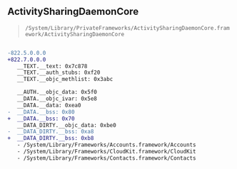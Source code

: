 ## ActivitySharingDaemonCore

> `/System/Library/PrivateFrameworks/ActivitySharingDaemonCore.framework/ActivitySharingDaemonCore`

```diff

-822.5.0.0.0
+822.7.0.0.0
   __TEXT.__text: 0x7c878
   __TEXT.__auth_stubs: 0xf20
   __TEXT.__objc_methlist: 0x3abc

   __AUTH.__objc_data: 0x5f0
   __DATA.__objc_ivar: 0x5e8
   __DATA.__data: 0xea0
-  __DATA.__bss: 0x80
+  __DATA.__bss: 0x70
   __DATA_DIRTY.__objc_data: 0xbe0
-  __DATA_DIRTY.__bss: 0xa8
+  __DATA_DIRTY.__bss: 0xb8
   - /System/Library/Frameworks/Accounts.framework/Accounts
   - /System/Library/Frameworks/CloudKit.framework/CloudKit
   - /System/Library/Frameworks/Contacts.framework/Contacts

```
